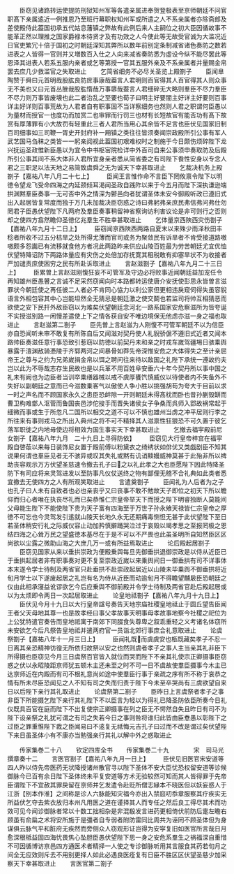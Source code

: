 <!-- { "loadSidebar": true } -->
　　臣窃见诸路转运使提防刑狱知州军等各遣亲属进奉贺登极表至亰师朝廷不问官职髙下亲属逺近一例推恩乃至班行幕职权知州军或所遣之人不系亲属者亦除斋郎及差使殿侍此葢国初承五代姑息藩镇之弊故有此例后来人主嗣位之初大臣因循故事不能革正然以理推之国家爵禄本待贤才及有功效之人今使此等无故受官诚为大滥况近日官吏繁冗十倍于国初之时朝廷深知其弊所以数年前别定条制减省诸色奏防之数若进表之人皆得一官则并又増数百入仕之人向来减省奏防悉为虚设今纵不能尽罢此等恩泽其进表人若系五服内亲者或乞等第授一官其五服外亲及不系亲属者并量赐金帛罢去庶几少救滥官之失取进止
　　乞简省细务不必尽关圣览上殿劄子
　　臣闻臯陶赞于舜曰元首明哉股肱良防庻事康哉葢言人君明则百官得其人百官得其人则众事无不美也又曰元首丛脞哉股肱惰哉万事隳哉葢言人君细碎无大略则羣臣不尽力羣臣不尽力则万事皆废壊也此二者治乱之至要也荀子曰明主好要闇主好详主好要则百事详主好详则百事荒故为人君者自有职事固不当详察细务也然则人君之职谓何臣愚以为量材而授官一也度功而加赏二也审罪而行罚三也材有长短故官有能否功有髙下故赏有厚薄罪有小大故罚有轻重此三者人君所当用心其余皆不足言也臣伏见国家旧制百司细事如三司鞭一胥史开封府补一厢镇之类往往皆须奏闻崇政殿所引公事有军人武艺国马刍秣之类皆一一躬亲阅视此葢国初艰难权时之制施于今日颇伤烦碎陛下龙兴抚运圣政惟新臣愚以为宜令中书枢宻院检详中外百司自来公事须申奏取防及后殿所引公事其间不系大体非人君所宜身亲者悉从简省委之有司陛下飬性安身以专念人君之三职足以法天地之易简致虞舜之无为诚天下幸甚取进止
　　乞裁决机务上殿劄子【嘉祐八年八月二十七上】
　　臣闻王言惟作命不言臣下罔攸禀令陛下以明徳令望龙飞受命四海之内延颈倾耳渇闻圣政自践阼以来于今五月而陛下深执谦逊端拱渊黙羣臣奏事一无可否中外之情深为鬰邑向者犹谓圣体未安今御殿听政已遵旧式出入起居皆复常度而独于万几未加裁决臣窃惑之诗曰弗躬弗亲庶民弗信弗问弗仕勿罔君子臣愚伏望陛下凡两府及羣臣奏事稍留神省察询访利害议论是非可则行之否则却之使四方翕然瞻仰圣徳亿兆羣生不胜幸甚取进止
　　乞体量京西陜西灾伤劄子【嘉祐八年九月十二日上】
　　臣窃闻亰西陜西两路自夏末以来殊少雨泽秋田丰稔者所收不过五分枯旱之处所得尤薄而官司或务为聚敛民有诉旱者不肯受接道路嗷嗷颇多怨讟已有流移就食他方者况此两路昨来供应山陵百姓最为劳苦朝廷尤宜优恤伏望特降诏防下两路体量应有灾伤之处倍加存抚寛其租税敢有抑塞旱状不为收接者严加谴责庶使困穷之民有所赴诉取进止
　　言赵滋劄子【嘉祐八年九月二十三日上】
　　臣累曽上言赵滋刚愎狂妄不可管军及守边必将败事近闻朝廷益加宠任令再知雄州臣愚瞽之言诚不足采然窃闻向时本路都转运使唐介安抚使彭思永皆曽言滋罪状今朝廷使之再任彼二人者必不肯同心恊力以利公家但更相违戾窥伺得失虽容貎语言外相包容其中心岂能坦然全无猜忌是朝廷激之使交鬬也若监司将帅互相猜恶而欲使之安下民扞外敌臣窃以为难矣伏望朝廷念河北一路系国家安危察滋所为皆夸诞不实授滋别路一闲慢差遣使上下之情各获自安不唯边境保无他虑亦滋一身之福也取进止
　　言赵滋第二劄子
　　臣先曽上言赵滋为人刚愎不可管军朝廷不以为信臣亦自恐闻听未审不敢复有所陈自后又闻滋对契丹使人礼貎骄倨不遵旧式近者又闻本路帅臣奏滋任意行事恐致引惹窃以防徳以前契丹未和亲之时戎车嵗驾疆埸日骇乗舆暴露于澶渊敌骑慿陵于齐郓两河之间暴骨如莽先帝深惟安危之大体得失之至计亲屈帝王之尊与之约为兄弟嵗捐金帛以饵之聘问往来待以敌国之礼陛下承统一遵故约夫岂以此为不辱哉志存生民故也是以兵革不用百姓阜安垂六十年今契丹所以事中国之礼未有阙也为边臣者当训卒乗缮器械以戒不虞厚饔饩慎威仪以待使者内不失备外不失好以副朝廷之意而已今滋数乗客气以傲使人争小胜以挑强胡苟为夸大于目前以求一时之声名而不顾国家永久之患臣恐衅隙一开则朝廷未得髙枕而卧也昔孙蒯毁缾而曹卫构难鄫人沤菅而鲁国丧邑渉佗捘手而晋失诸侯女子争桑而呉师入郢故祸常起于细微而事或生于所忽凡二国所以相交之道不可以不慎也雄州当虏之冲平居则行李之所往来有事则戎马之所出入典州之将不可不精择其人滋禀性狂狠恐不可久置于彼乞落军职徙之内地毋使边将相效为国生事实天下幸甚取进止
　　乞撤去福寜殿前尼女劄子【嘉祐八年九月　二十九日上寻得防依】
　　臣窃见大行皇帝梓宫在福寜殿自啓菆以来每日装饰尼女置于殿前傅以粉黛衣之绮绣状如俳优又类戯剧臣不知其说果何谓也羣臣见者无不骇异或叹其失礼或黙有讥诮黩嫚威神莫甚于此殆非所以禆助丧容观示万方伏望圣慈速令撤去孔子曰之以礼此孝之大也臣愿陛下因此特降圣防下有司应将来灵驾进发以至防事凡仪仗送终之物有鄙俚无稽不合礼典如此类者悉宜撤去无使四方之人有所观笑取进止
　　言遣奠劄子
　　臣闻礼为人后者为之子也孔子曰人未有自致者也必也亲丧乎又曰丧事不敢不勉故天子即位之初天下所以瞻仰而归心者唯在执丧尽礼而已矣恭惟仁宗皇帝举天下而授之陛下明睿独断人莫能间父母能生陛下不能使陛下贵为天子富有四海至于万世子孙永飨天禄皆仁宗皇帝之厚徳不可忘也今灵驾发引逺就山陵天长地久永无还期痛毒恻怛无甚于此伏望陛下至日若圣体稍安行礼之际威仪容止动加矜慎擗踊哭泣过于哀毁以竭孝思之至报罔极之恩结四海之心耸万民之望盛徳本基尽在于是不可以不严畏也此虽圣明所自知然臣区区尚欲以尘露之微助山海之大庶几万一或有所益焉取进止
　　论后殿起居劄子
　　臣窃见国家从来以垂拱崇政为便殿乗舆每旦先御垂拱退御崇政是以侍从近臣已于垂拱起居者非有职事奏对更不复至崇政近嵗以来乗舆间日一御垂拱有司不详事体本末遂令学士待制及两省官只赴垂拱不赴崇政起居近以山陵未毕乗舆不御垂拱将近旬月学士以下遂废起居之礼岂有名为侍从近臣而动逾旬月不得瞻望黼扆臣恐朝廷之仪由此相承寖益讹谬欲乞今后应乗舆不御前殿并令学士待制及两省官赴后殿起居或以为太烦即令两日一次起居取进止
　　论皇地祗劄子【嘉祐八年九月十九日上】
　　臣伏见今月十九日以大行皇帝諡号奏告天地宗庙社稷皇地祗止于圆丘望告臣闻王者父天母地其尊一也是故孝经曰事父孝故事天明事母孝故事地察今社稷之祀位为上公犹特遣官奏告而皇地祗寓于南郊下同腏食失尊卑之叙乖重轻之义考诸名体窃所未安欲乞今后凡祭告皇地祗并遣两府官一员诣北郊行事庶合礼意取进止
　　论虞祭劄子【嘉祐八年十一月三日上】
　　臣闻礼既而虞虞安也柩既藏矣孝子不忍一日离其亲恐精神彷徨无所依归故祭以安之也然则虞者孝子之事人主当亲其礼非臣下所得摄也臣窃见今月三日虞祭百官皆入就位而哭而陛下不亲其礼使宗正卿摄事臣窃惑之伏以永昭陵距亰师犹五顿木主还未至之时不可一日不虞故使羣臣摄事今木主已达亰师近在内殿而有司不根礼意尚如途中使羣臣行事于亲疏之序有所不称于哀恭之情有所未尽臣恐闻见之人不知有司之失而归责于陛下今未至卒哭尚有三虞欲望自来日以后陛下亲行其礼取进止
　　论虞祭第二劄子
　　臣昨日上言虞祭者孝子之事非臣下所能摄乞陛下亲行其礼陛下不以臣言为轻以为得礼已降圣防依臣所奏今日礼仪既具百官在庭而陛下不出复使宗正卿摄事在列之臣无不愕然自失且昨日有司不为陛下设亲祭之礼犹可谓之有司之失若今日之事则咎将谁归此皆由臣憃愚以彰陛下之过臣之罪重惟陛下裁之臣闻易曰不逺复无祗悔元吉孔子曰过而不改是谓过矣伏望陛下来日虽圣体小有不康亦当勉强亲行其礼以解中外之惑取进止








　　传家集巻二十八
　　钦定四库全书
　　传家集巻二十九　　　　宋　司马光　撰章奏十二
　　言医官劄子【嘉祐八年九月一日上】
　　臣伏见旧医官宋安道等四人昨以侍先帝医药无状降授诸州散官寻以陛下圣体不安大臣忧恐权留安道等诊候御脉今已百有余日陛下圣体终未平复安道等方术无验较然可知而其人皆得罪于先帝臣谓陛下不宜赦其罪戾留在亰师并乞发遣令赴贬所僧志縁本不晓医但以妖妄惑人于江浙【别本作淮】之间称是诊人六脉能知灾福今亦出入禁庭叨忝章服察其疗疾实无所益伏乞夺去紫衣放归本州凡用医之道在谨择其人而专任之然后良工得尽其术而功效可见今闻诊御脉者常以十数工拙相杂是非混殽发言进药更相倚伏前防后疐左瞻右顾虽有俞扁之术将安所施于是彊者自专弱者附防雷同比周共为诬罔不顾圣体但为身谋俱云脉气平和脏府无疾然而旁侧众人窃观形证岂得为安寜复旧如医官所言哉日月愈深根柢益固四海忧畏焦心坠胆臣愚伏望陛下思一身之安危系羣生之祸福深自重惜不可因循博访亰邑四方通医术者精择一人使之专诊御脉听用其言服食其药若旬月之间全无应效则斥去不用别更择人如此必遇良医痊复有日臣不胜区区伏望圣慈少加采察天下幸甚取进止
　　言医官第二劄子
